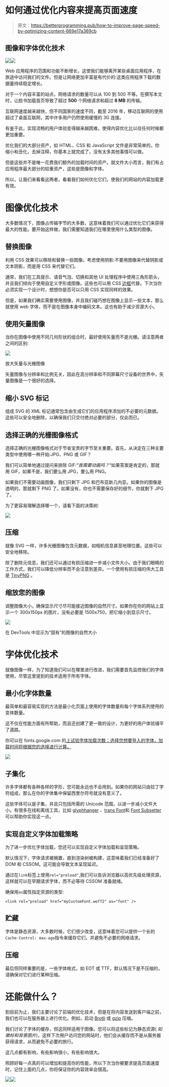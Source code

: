 # 如何通过优化内容来提高页面速度

> 原文：<https://betterprogramming.pub/how-to-improve-page-speed-by-optimizing-content-669e17a369cb>

## 图像和字体优化技术

![](img/9741e0bbc3482e3a384e534e323e0780.png)[![](img/c19cb3069af1beba3c93258d9fcfe139.png)](https://www.webtips.dev/how-to-improve-page-speed-by-optimizing-content)

Web 应用程序的范围和功能不断增长，这使我们能够离开某些桌面应用程序，在旅途中访问我们的文件。但是让网络更加丰富是有代价的:这类应用程序下载的数据量持续稳定增长。

对于一个内容丰富的站点，网络请求的数量可以从 100 到 500 不等。在撰写本文时，让脸书加载首页导致了超过 **500** 个网络请求和超过 **8 MB** 的传输。

互联网速度越来越快，但不同国家的速度不同，截至 2016 年，移动互联网的使用超过了桌面互联网，其中许多用户仍然使用缓慢的 3G 连接。

有鉴于此，实现流畅的用户体验变得越来越困难，使得内容优化比以往任何时候都更加重要。

优化我们的大部分资产，如 HTML、CSS 和 JavaScript 文件是非常简单的，你缩小和丑化，去掉注释，你基本上就完成了，没有太多其他事情可以做。

但是这些并不是唯一花费我们额外的加载时间的资产。就文件大小而言，我们有占应用程序最大部分的较重资产，这些是图像和字体。

所以，让我们来看看这两者，看看我们如何优化它们，使我们的网站的内容加载更有效。

# 图像优化技术

大多数情况下，图像占传输字节的大多数，这意味着我们可以通过优化它们来获得最大的性能。要开始这样做，我们需要知道我们在哪里使用什么类型的图像。

## 替换图像

利用 CSS 效果可以移除和替换一些图像。考虑使用阴影:不要用图像来代替阴影或文本阴影，而是用 CSS 来代替它们。

通常，我们在工具提示、语音气泡、切换和其他 UI 处理程序中使用三角形箭头，并且我们倾向于使用自定义字形或图像。这些也可以用 CSS [边框](https://css-tricks.com/snippets/css/css-triangle/)代替。下次当你必须实现一个设计时，想想你是否可以只用 CSS 实现同样的效果。

但是，如果我们确实需要使用图像，并且我们碰巧想在图像上显示一些文本，那么就使用 web 字体，而不是在图像本身中编码文本。这也有助于减少资源大小。

## 使用矢量图像

当你在图像中使用不同几何形状的组合时，最好使用矢量而不是光栅。请注意两者之间的区别:

![](img/fb415b264ef2387c463241b7597d4519.png)

放大矢量与光栅图像

矢量图像与分辨率和比例无关，因此在高分辨率和不同屏幕尺寸设备的世界中，矢量图像是一个很好的选择。

## 缩小 SVG 标记

组成 SVG 的 XML 标记通常包含由生成它们的应用程序添加的不必要的元数据。这些可以安全地删除，以确保我们只交付绝对必要的部分，仅此而已。

## 选择正确的光栅图像格式

选择正确的光栅图像格式对于节省宝贵的字节至关重要。首先，从决定在三种主要类型中使用哪一种开始:JPG、PNG 或 GIF？

我们可以简单地通过提问来排除 GIF:“*我需要动画吗？*“如果答案是肯定的，那就用 GIF，如果不是，我们要么用 JPG，要么用 PNG。

如果我们不需要动画图像，我们只剩下 JPG 和巴布亚新几内亚。如果你的图像是透明的，那就剩下 PNG 了。如果没有，你也不需要保存好的细节，你就剩下 JPG 了。

为了更容易理解选择哪一个，请看下面的决策树:

![](img/a91d157aae644df420a8737cc101c339.png)

## 压缩

就像 SVG 一样，许多光栅图像包含元数据，如相机信息甚至地理位置。这些可以安全地移除。

除了删除元信息，我们还可以通过有损压缩进一步减小文件大小。由于我们眼睛的工作方式，我们可以降低分辨率而不会注意到差异。一个使用有损压缩的伟大工具是 [TinyPNG](https://tinypng.com/) 。

## 缩放您的图像

调整图像大小，确保显示尺寸尽可能接近图像的自然尺寸。如果你在你的网站上显示一个 300x150px 的图片，没有必要是 1500x750，把它缩小到显示尺寸。

![](img/77a80f17eb1b154a0b4495dee5e8fffc.png)

在 DevTools 中显示为“固有”的图像的自然大小

# 字体优化技术

就像图像一样，为了知道我们可以在哪里进行改进，我们需要首先监控我们的字体使用，尽管这里提到的技术适用于所有字体。

## 最小化字体数量

最简单和最容易实现的方法是最小化页面上使用的字体数量和每个字体系列使用的变体数量。

这不仅在性能方面有所帮助，而且还创建了更一致的设计，为更好的用户体验铺平了道路。

你可以在 fonts.google.com 的[上试验字体加载次数；选择您想要导入的字体，加载时间将根据您的选择进行计算。](https://fonts.google.com/)

![](img/2a498861f3fb1603780de8ea05d1f240.png)

## 子集化

许多字体都有各种各样的字形，您可能永远也不会用到。如果你的网站只由拉丁字符组成，那么在你的字体集中保留西里尔符号就没有意义了。

这些字体可以是子集，并且只包括所需的 Unicode 范围，以进一步减小文件大小。有很多在线和离线工具，比如 [glyphhanger](https://www.npmjs.com/package/glyphhanger) 、[trans Font](https://transfonter.org/)和 [Font Subsetter](https://everythingfonts.com/subsetter) 可以帮助你实现这一点。

## 实现自定义字体加载策略

为了进一步优化字体加载，您还可以实现自定义字体加载和呈现策略。

默认情况下，字体请求被搁置，直到渲染树被构建，这意味着我们已经准备好了 DOM 和 CSSOM。这可能会导致文本呈现延迟。

通过在`link`标签上使用`rel="preload"`,我们可以告诉浏览器以高优先级处理资源，这样就可以在早期请求字体，而不必等待 CSSOM 准备就绪。

确保用`as`属性指定资源的类型:

```
<link rel="preload" href="myCustomFont.woff2" as="font" />
```

## 贮藏

字体是静态资源，大多数时候，它们很少改变，这意味着您可以提供一个长的`Cache-Control: max-age`指令来缓存它们，并避免不必要的网络请求。

## 压缩

最后但同样重要的是，一些字体格式，如 EOT 或 TTF，默认情况下是不压缩的，请确保对它们进行某种压缩。

# 还能做什么？

到目前为止，我们主要讨论了前端的优化技术，但是在将内容发送到客户端之前，我们也可以在服务器上进行优化。例如，启动 [Brotli](https://github.com/google/brotli) 或 [gzip](https://www.gzip.org/) 压缩。

我们讨论了字体的缓存，但这同样适用于图像。您可以将这些标记为静态资源( *如徽标和背景图片*)，这样下次用户访问您的网站时，他们会从缓存而不是从服务器获得请求，从而避免不必要的旅行。

这几点都有影响，有些影响很小，有些影响很大。

照顾好每一点真的可以增加和提高你的性能，所以下次当你被要求提高页面速度时，记住上面的几点，你将保证你的内容效率会很高。

[![](img/e66c4cd6d9849ac0bd245f3fc39b65c6.png)](https://medium.com/@ferencalmasi/membership)[![](img/f2e3f1a32a1a7eea85c8553aa3ed7b62.png)](https://www.webtips.dev/10-critical-performance-optimization-steps-you-should-take)